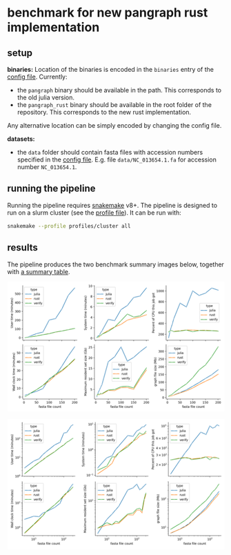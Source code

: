 # benchmark for new pangraph rust implementation

## setup

**binaries:**
Location of the binaries is encoded in the `binaries` entry of the [config file](config.yaml). Currently:
- the `pangraph` binary should be available in the path. This corresponds to the old julia version.
- the `pangraph_rust` binary should be available in the root folder of the repository. This corresponds to the new rust implementation.

Any alternative location can be simply encoded by changing the config file.

**datasets:**
- the `data` folder should contain fasta files with accession numbers specified in the [config file](config.yaml). E.g. file `data/NC_013654.1.fa` for accession number `NC_013654.1`.

## running the pipeline

Running the pipeline requires [snakemake](https://snakemake.readthedocs.io/en/stable/) v8+.
The pipeline is designed to run on a slurm cluster (see the [profile file](profiles/cluster/config.v8+.yaml)). It can be run with:

```sh
snakemake --profile profiles/cluster all
```

## results

The pipeline produces the two benchmark summary images below, together with [a summary table](results/summmary.csv).

![stats](results/stats.png)

![log_stats](results/stats_log.png)